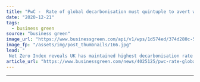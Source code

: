 ```yaml
---
title: "PwC -  Rate of global decarbonisation must quintuple to avert worst climate impacts"
date: "2020-12-21"
tags: 
  - business green
source: "business green"
image_url: "https://www.businessgreen.com/api/v1/wps/1d574ed/374d280c-50ec-47e8-a1eb-2b82e6ef4509/5/andreas-felske-oQEdDIMEIlc-unsplash-185x114.jpg"
image_fp: "/assets/img/post_thumbnails/166.jpg"
lead: "
 Net Zero Index reveals UK has maintained highest decarbonisation rate in 21st century, but warns efforts must be accelerate rapidly to achieve global climate goals ..."
article_url: "https://www.businessgreen.com/news/4025125/pwc-rate-global-decarbonisation-quintuple-avert-worst-climate-impacts"
---
```


---

